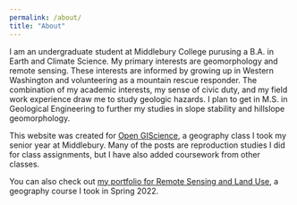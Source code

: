 ```yaml
---
permalink: /about/
title: "About"
---
```


I am an undergraduate student at Middlebury College purusing a B.A. in Earth and Climate Science. My primary interests are geomorphology and remote sensing. These interests are informed by growing up in Western Washington and volunteering as a mountain rescue responder. The combination of my academic interests, my sense of civic duty, and my field work experience draw me to study geologic hazards. I plan to get in M.S. in Geological Engineering to further my studies in slope stability and hillslope geomorphology.

This website was created for [Open GIScience](https://opengisci.github.io), a geography class I took my senior year at Middlebury. Many of the posts are reproduction studies I did for class assignments, but I have also added coursework from other classes. 

You can also check out [my portfolio for Remote Sensing and Land Use](https://sites.middlebury.edu/chanremotesensing/), a geography course I took in Spring 2022.